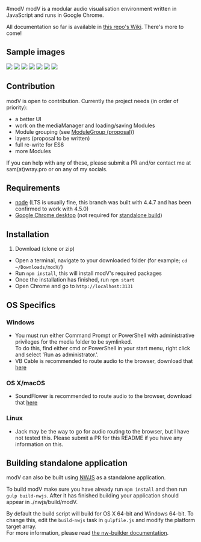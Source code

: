 #modV
modV is a modular audio visualisation environment written in JavaScript and runs in Google Chrome.

All documentation so far is available in [this repo's Wiki](https://github.com/2xAA/modV/wiki). There's more to come!

## Sample images
[![](https://github.com/2xAA/modV/raw/master/docs/example-images/1.jpg)](https://github.com/2xAA/modV/raw/master/docs/example-images/1.png)
[![](https://github.com/2xAA/modV/raw/master/docs/example-images/2.jpg)](https://github.com/2xAA/modV/raw/master/docs/example-images/2.png)
[![](https://github.com/2xAA/modV/raw/master/docs/example-images/3.jpg)](https://github.com/2xAA/modV/raw/master/docs/example-images/3.png)
[![](https://github.com/2xAA/modV/raw/master/docs/example-images/4.jpg)](https://github.com/2xAA/modV/raw/master/docs/example-images/4.png)
[![](https://github.com/2xAA/modV/raw/master/docs/example-images/5.jpg)](https://github.com/2xAA/modV/raw/master/docs/example-images/5.png)
[![](https://github.com/2xAA/modV/raw/master/docs/example-images/6.jpg)](https://github.com/2xAA/modV/raw/master/docs/example-images/6.png)
[![](https://github.com/2xAA/modV/raw/master/docs/example-images/7.jpg)](https://github.com/2xAA/modV/raw/master/docs/example-images/7.png)


## Contribution
modV is open to contribution. Currently the project needs (in order of priority):  
* a better UI
* work on the mediaManager and loading/saving Modules
* Module grouping (see [ModuleGroup (proposal)](https://github.com/2xAA/modV/wiki/ModuleGroup))
* layers (proposal to be written)
* full re-write for ES6
* more Modules

If you can help with any of these, please submit a PR and/or contact me at sam(at)wray.pro or on any of my socials.

## Requirements
- [node](https://nodejs.org/) (LTS is usually fine, this branch was built with 4.4.7 and has been confirmed to work with 4.5.0)
- [Google Chrome desktop](https://www.google.com/chrome/browser/desktop/) (not required for [standalone build](https://github.com/2xAA/modV#building-standalone-application))

## Installation
1. Download (clone or zip)
* Open a terminal, navigate to your downloaded folder (for example; ```cd ~/Downloads/modV/```)
* Run ```npm install```, this will install modV's required packages
* Once the installation has finished, run ```npm start```
* Open Chrome and go to ```http://localhost:3131```

## OS Specifics

### Windows
- You must run either Command Prompt or PowerShell with administrative privileges for the media folder to be symlinked.  
To do this, find either cmd or PowerShell in your start menu, right click and select 'Run as administrator.'.
- VB Cable is recommended to route audio to the browser, download that [here](http://vb-audio.pagesperso-orange.fr/Cable/)

### OS X/macOS
- SoundFlower is recommended to route audio to the browser, download that [here](https://github.com/mattingalls/Soundflower/releases/)

### Linux
- Jack may be the way to go for audio routing to the browser, but I have not tested this. Please submit a PR for this README if you have any information on this.

## Building standalone application
modV can also be built using [NWJS](http://nwjs.io/) as a standalone application.

To build modV make sure you have already run ```npm install``` and then run ```gulp build-nwjs```. After it has finished building your application should appear in ./nwjs/build/modV.

By default the build script will build for OS X 64-bit and Windows 64-bit. To change this, edit the ```build-nwjs``` task in ```gulpfile.js``` and modify the platform target array.  
For more information, please read [the nw-builder documentation](https://github.com/nwjs/nw-builder).